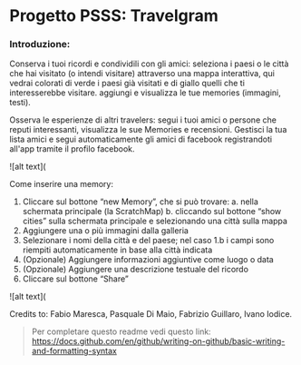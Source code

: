 # Progetto PSSS: Travelgram

### Introduzione:

Conserva i tuoi ricordi e condividili con gli amici:
seleziona i paesi o le città che hai visitato (o intendi visitare) attraverso una mappa interattiva, qui vedrai colorati di verde i paesi già visitati e di giallo quelli che ti interesserebbe visitare.
aggiungi e visualizza le tue memories (immagini, testi).

Osserva le esperienze di altri travelers: segui i tuoi amici o persone che reputi interessanti, visualizza le sue Memories e recensioni.
Gestisci la tua lista amici e segui automaticamente gli amici di facebook registrandoti all'app tramite il profilo facebook.

![alt text](

Come inserire una memory:
1.	Cliccare sul bottone “new Memory”, che si può trovare:
a.	nella schermata principale (la ScratchMap)
b.	cliccando sul bottone “show cities” sulla schermata principale e selezionando una città sulla mappa
2.	Aggiungere una o più immagini dalla galleria
3.	Selezionare i nomi della città e del paese; nel caso 1.b i campi sono riempiti automaticamente in base alla città indicata
4.	(Opzionale) Aggiungere informazioni aggiuntive come luogo o data
5.	(Opzionale) Aggiungere una descrizione testuale del ricordo 
6.	Cliccare sul bottone “Share”

![alt text](

Credits to: Fabio Maresca, Pasquale Di Maio, Fabrizio Guillaro, Ivano Iodice.



> Per completare questo readme vedi questo link:
> https://docs.github.com/en/github/writing-on-github/basic-writing-and-formatting-syntax
